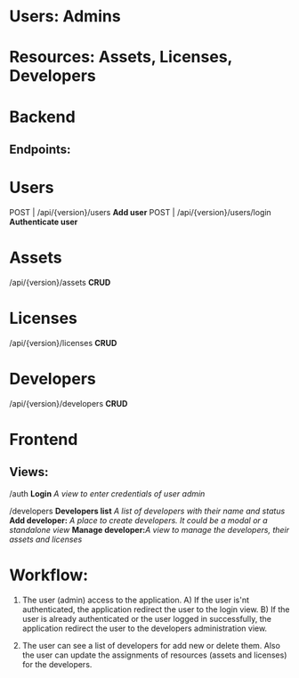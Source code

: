 # Users: Admins
# Resources: Assets, Licenses, Developers


# Backend
## Endpoints:

# Users
POST | /api/{version}/users **Add user**
POST | /api/{version}/users/login **Authenticate user**

# Assets
/api/{version}/assets **CRUD**

# Licenses
/api/{version}/licenses **CRUD**

# Developers
/api/{version}/developers **CRUD**


# Frontend
## Views:

/auth      **Login** _A view to enter credentials of user admin_

/developers **Developers list** _A list of developers with their name and status_
            **Add developer:** _A place to create developers. It could be a modal or a standalone view_
            **Manage developer:**_A view to manage the developers, their assets and licenses_


# Workflow:
1) The user (admin) access to the application.
    A) If the user is'nt authenticated, the application redirect the user to the login view.
    B) If the user is already authenticated or the user logged in successfully, the application redirect the user to the developers administration view.

2) The user can see a list of developers for add new or delete them. Also the user can update the assignments of resources (assets and licenses) for the developers.